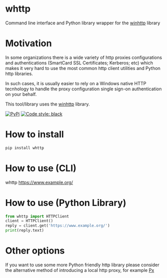 # whttp

Command line interface and Python library wrapper for the [winhttp] library

# Motivation

In some organizations there is a wide variety of http proxies configurations and authentications (SmartCard SSL Certificates; Kerberos; etc) which makes it very hard to use the most common http client utilities and Python http libraries.

In such cases, it is usually easier to rely on a Windows native HTTP tecnhology to handle the proxy configuration single sign-on authentication on your behalf.

This tool/library uses the [winhttp] library.


[winhttp]: https://docs.microsoft.com/en-us/windows/win32/winhttp/about-winhttp

[![PyPi](https://img.shields.io/pypi/v/whttp.svg?style=flat-square)](https://pypi.python.org/pypi/whttp)
[![Code style: black](https://img.shields.io/badge/code%20style-black-000000.svg?style=flat-square)](https://github.com/ambv/black)

# How to install
```bat
pip install whttp
```

# How to use (CLI)
whttp https://www.example.org/

# How to use (Python Library)
```python
from whttp import HTTPClient
client = HTTPClient()
reply = client.get('https://www.example.org/')
print(reply.text)
```

# Other options

If you want to use some more Python friendly http library please consider the alternative method of introducing a local http proxy, for example [Px]

[Px]: https://github.com/genotrance/px
